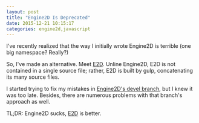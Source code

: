 ```yaml
---
layout: post
title: "Engine2D Is Deprecated"
date: 2015-12-21 10:15:17
categories: engine2d,javascript
---
```


I've recently realized that the way I initially wrote Engine2D is terrible (one big namespace? Really?)

So, I've made an alternative. Meet [E2D](https://github.com/jackdalton/e2d). Unline Engine2D, E2D is not contained in a single source file; rather, E2D is built by gulp, concatenating its many source files.

I started trying to fix my mistakes in [Engine2D's devel branch](https://github.com/jackdalton/engine2d/blob/devel/src/engine2d.js), but I knew it was too late. Besides, there are numerous problems with that branch's approach as well.

TL;DR: Engine2D sucks, [E2D](https://github.com/jackdalton/e2d) is better.